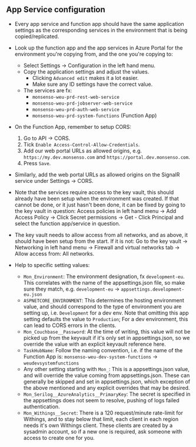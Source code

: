 ## App Service configuration

- Every app service and function app should have the same application settings as the
  corresponding services in the environment that is being copied/replicated.
- Look up the function app and the app services in Azure Portal for the environment you're copying from, and the one you're copying to:
  - Select Settings -> Configuration in the left hand menu.
  - Copy the application settings and adjust the values.
    - Clicking `Advanced edit` makes it a lot easier.
    - Make sure any ID settings have the correct value.
  - The services are fx:
    - `monsenso-weu-prd-rest-web-service`
    - `monsenso-weu-prd-jobserver-web-service`
    - `monsenso-weu-prd-auth-web-service`
    - `monsenso-weu-prd-system-functions` (Function App)
- On the Function App, remember to setup CORS:

  1. Go to API -> CORS.
  2. Tick `Enable Access-Control-Allow-Credentials`.
  3. Add our web portal URLs as allowed origins, e.g. `https://my.dev.monsenso.com` and `https://portal.dev.monsenso.com`.
  4. Press `Save`.

- Similarly, add the web portal URLs as allowed origins on the SignalR service under Settings
  -> CORS.
- Note that the services require access to the key vault, this should already have been setup
  when the environment was created. If that cannot be done, or it just hasn't been done, it can
  be fixed by going to the key vault in question: Access policies in left hand menu -> Add Access Policy -> Click Secret permissions -> Get - Click Principal and select the function app/service in question.
- The key vault needs to allow access from all networks, and as above, it should have been
  setup from the start. If it is not: Go to the key vault -> Networking in left hand menu -> Firewall and virtual networks tab -> Allow access from: All networks.
- Help to specific setting values:
  - `Mon_Environment`: The environment designation, fx `development-eu`. This correlates with
    the name of the appsettings.json file, so make sure they match, e.g.
    `development-eu` -> `appsettings.development-eu.json`
  - `ASPNETCORE_ENVIRONMENT`: This determines the hosting environment value, and should correspond
    to the type of environment you are setting up, i.e. `Development` for a dev env. Note that
    omitting this app setting defaults the value to `Production`; For a dev environment, this can
    lead to CORS errors in the clients.
  - `Mon_Couchbase__Password`: At the time of writing, this value will not be picked up from
    the keyvault if it's only set in appsettings.json, so we override the value with an explicit
    keyvault reference here.
  - `TaskHubName`: Follow the naming convention, i.e. if the name of the Function App is:
    `monsenso-weu-dev-system-functions` -> `weudevsystemfunctions`
  - Any other setting starting with `Mon_`: This is a appsettings.json value, and will override
    the value coming from appsettings.json. These can generally be skipped and set in appsettings.json, which exception of the above mentioned and any explicit overrides that may be desired.
  - `Mon_Serilog__AzureAnalytics__PrimaryKey`: The secret is specified in the appsettings does not seem to resolve, pushing of logs failed authentication.
  - `Mon_Withings__Secret`: There is a 120 request/minute rate-limit for Withings, and to stay
    below that limit, each client in each region needs it's own Withings client. These clients
    are created by a sysadmin account, so if a new one is required, ask someone with access to
    create one for you.
